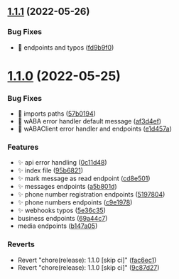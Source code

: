 ## [1.1.1](https://github.com/MarcosNicolau/whatsapp-business-sdk/compare/v1.1.0...v1.1.1) (2022-05-26)


### Bug Fixes

* 🐛 endpoints and typos ([fd9b9f0](https://github.com/MarcosNicolau/whatsapp-business-sdk/commit/fd9b9f080c60e6e5246e26fb8b5cc50036cc3001))

# [1.1.0](https://github.com/MarcosNicolau/whatsapp-business-sdk/compare/v1.0.0...v1.1.0) (2022-05-25)


### Bug Fixes

* 🐛 imports paths ([57b0194](https://github.com/MarcosNicolau/whatsapp-business-sdk/commit/57b01949f8f7e99c10ff445096afc4965a2afcbf))
* 🐛 wABA error handler default message ([af3d4ef](https://github.com/MarcosNicolau/whatsapp-business-sdk/commit/af3d4eff95821a5ec7db0a3659507ff3064d4e68))
* 🐛 wABAClient error handler and endpoints ([e1d457a](https://github.com/MarcosNicolau/whatsapp-business-sdk/commit/e1d457a900e2b091cd533a4991a5015322e14305))


### Features

* ✨ api error handling ([0c11d48](https://github.com/MarcosNicolau/whatsapp-business-sdk/commit/0c11d48583f2d5ca0fcb603f4a66fb85635323bb))
* ✨ index file ([95b6821](https://github.com/MarcosNicolau/whatsapp-business-sdk/commit/95b68210b506765e1151927e39a51b062b97fd82))
* ✨ mark message as read endpoint ([cd8e501](https://github.com/MarcosNicolau/whatsapp-business-sdk/commit/cd8e50119c663f005bc1b5636c46b944270fbb79))
* ✨ messages endpoints ([a5b801d](https://github.com/MarcosNicolau/whatsapp-business-sdk/commit/a5b801d4284f34b1905fbcd69f54c177b9366824))
* ✨ phone number registration endpoints ([5197804](https://github.com/MarcosNicolau/whatsapp-business-sdk/commit/519780426b1293488dfa901abc655b9eb191c1af))
* ✨ phone numbers endpoints ([c9e1978](https://github.com/MarcosNicolau/whatsapp-business-sdk/commit/c9e19784ad6db7a51f4963d2c93c33fe18c3dcf8))
* ✨ webhooks typos ([5e36c35](https://github.com/MarcosNicolau/whatsapp-business-sdk/commit/5e36c354c5ce1d45bd0807d7e4efe1a306ded9ab))
* business endpoints ([69a44c7](https://github.com/MarcosNicolau/whatsapp-business-sdk/commit/69a44c7847ce5f5e17168829dbd9d727cb34e895))
* media endpoints ([b147a05](https://github.com/MarcosNicolau/whatsapp-business-sdk/commit/b147a05c8053d5b2775a37d03c52694ee1112532))


### Reverts

* Revert "chore(release): 1.1.0 [skip ci]" ([fac6ec1](https://github.com/MarcosNicolau/whatsapp-business-sdk/commit/fac6ec1f5d1fa723c04ebc0ee677caf782fa4633))
* Revert "chore(release): 1.1.0 [skip ci]" ([9c87d27](https://github.com/MarcosNicolau/whatsapp-business-sdk/commit/9c87d273d99c3fc6168c62f3d1576a0cdd5e1ee9))
